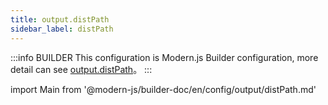```yaml
---
title: output.distPath
sidebar_label: distPath
---
```


:::info BUILDER
This configuration is Modern.js Builder configuration, more detail can see [output.distPath](https://modernjs.dev/builder/zh/api/config-output.html#output-distpath)。
:::

import Main from '@modern-js/builder-doc/en/config/output/distPath.md'

<Main />
